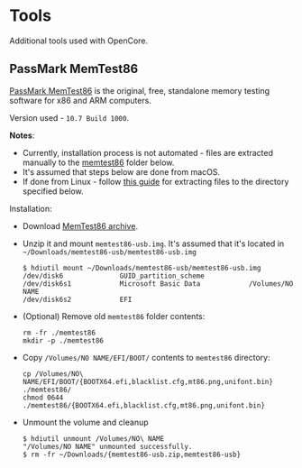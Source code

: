 # Tools

Additional tools used with OpenCore.

## PassMark MemTest86

[PassMark MemTest86](https://www.memtest86.com/) is the original, free, standalone memory testing software for x86 and ARM computers.

Version used - `10.7 Build 1000`.

**Notes**:

- Currently, installation process is not automated - files are extracted manually to the [memtest86](memtest86) folder below.
- It's assumed that steps below are done from macOS.
- If done from Linux - follow [this guide](https://www.funtoo.org/User:Hackbyte/Memtest_from_EFI_boot_selection) for extracting files to the directory specified
  below.

Installation:

- Download [MemTest86 archive](https://www.memtest86.com/downloads/memtest86-usb.zip).
- Unzip it and mount `memtest86-usb.img`. It's assumed that it's located in `~/Downloads/memtest86-usb/memtest86-usb.img`

  ```console
  $ hdiutil mount ~/Downloads/memtest86-usb/memtest86-usb.img
  /dev/disk6              GUID_partition_scheme
  /dev/disk6s1            Microsoft Basic Data            /Volumes/NO NAME
  /dev/disk6s2            EFI
  ```

- (Optional) Remove old `memtest86` folder contents:

  ```shell
  rm -fr ./memtest86
  mkdir -p ./memtest86
  ```

- Copy `/Volumes/NO NAME/EFI/BOOT/` contents to `memtest86` directory:

  ```shell
  cp /Volumes/NO\ NAME/EFI/BOOT/{BOOTX64.efi,blacklist.cfg,mt86.png,unifont.bin} ./memtest86/
  chmod 0644 ./memtest86/{BOOTX64.efi,blacklist.cfg,mt86.png,unifont.bin}
  ```

- Unmount the volume and cleanup

  ```console
  $ hdiutil unmount /Volumes/NO\ NAME
  "/Volumes/NO NAME" unmounted successfully.
  $ rm -fr ~/Downloads/{memtest86-usb.zip,memtest86-usb}
  ```
